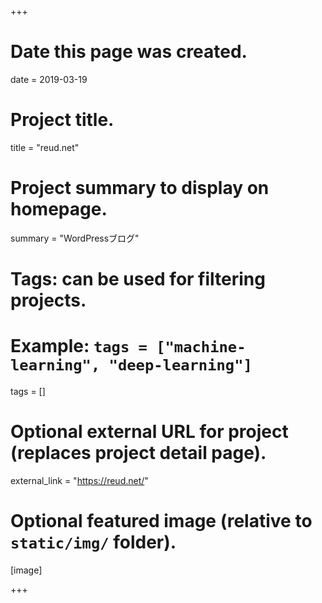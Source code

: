 +++
# Date this page was created.
date = 2019-03-19

# Project title.
title = "reud.net"

# Project summary to display on homepage.
summary = "WordPressブログ"



# Tags: can be used for filtering projects.
# Example: `tags = ["machine-learning", "deep-learning"]`
tags = []

# Optional external URL for project (replaces project detail page).
external_link = "https://reud.net/"



# Optional featured image (relative to `static/img/` folder).
[image]

+++
